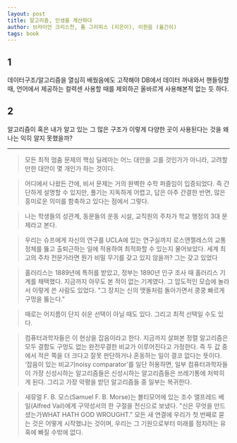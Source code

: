 ```yaml
---
layout: post
title: 알고리즘, 인생을 계산하다
author: 브라이언 크리스천, 톰 그리피스 (지은이), 이한음 (옮긴이)
tags: book
---
```


## 1

데이터구조/알고리즘을 열심히 배웠음에도 고작해야 DB에서 데이터 꺼내와서 핸들링할 때, 언어에서 제공하는 컬력센 사용할 때를 제외하곤 올바르게 사용해본적 없는 듯 하다.

## 2

알고리즘이 혹은 내가 알고 있는 그 많은 구조가 이렇게 다양한 곳이 사용된다는 것을 왜 나는 익히 알지 못했을까?

---

> 모든 최적 멈춤 문제의 핵심 딜레마는 어느 대안을 고를 것인가가 아니라, 고려할 만한 대안이 몇 개인가 하는 것이다.

> 어디에서 나왔든 간에, 비서 문제는 거의 완벽한 수학 퍼즐임이 입증되었다. 즉 간단하게 설명할 수 있지만, 풀기는 지독하게 어렵고, 답은 아주 간결한 반면, 많은 흥미로운 의미를 함축하고 있다는 점에서 그렇다.

> 나는 학생들의 성관계, 동문들의 운동 시설, 교직원의 주차가 학교 행정의 3대 문제라고 본다.

> 우리는 슈프에게 자신의 연구를 UCLA에 있는 연구실까지 로스앤젤레스의 교통 정체를 뚫고 출퇴근하는 일에 적용하여 최적화할 수 있는지 물어보았다. 세계 최고의 주차 전문가라면 뭔가 비밀 무기를 갖고 있지 않을까? 그는 갖고 있었다

> 홀러리스는 1889년에 특허를 받았고, 정부는 1890년 인구 조사 때 홀러리스 기계를 채택했다. 지금까지 아무도 본 적이 없는 기계였다. 그 압도적인 모습에 놀라서 이렇게 쓴 사람도 있었다. "그 장치는 신의 맷돌처럼 돌아가면서 쿵쿵 빠르게 구멍을 뚫는다."

> 때로는 어지름이 단지 쉬운 선택이 아닐 때도 있다. 그리고 최적 선택일 수도 있다.

> 컴퓨터과학자들은 이 현상을 잡음이라고 한다. 지금까지 살펴본 정렬 알고리즘은 모두 결함도 구멍도 없는 완전무결한 비교가 이루어진다고 가정한다. 즉 두 값 중에서 적은 쪽을 더 크다고 잘못 판단하거나 혼동하는 일이 결코 없다는 뜻이다. ‘잡음이 있는 비교기noisy comparator’를 일단 허용하면, 일부 컴퓨터과학자들이 가장 신성시하는 알고리즘들은 신성시하는 알고리즘들은 쓰레기통에 처박히게 된다. 그리고 가장 악평을 받던 알고리즘들 중 일부는 복귀한다.

> 새뮤얼 F. B. 모스(Samuel F. B. Morse)는 볼티모어에 있는 조수 앨프레드 베일(Alfred Vail)에게 구약성서의 한 구절을 전신으로 보냈다. "신은 무엇을 만드셨는가WHAT HATH GOD WROUGHT." 모든 새 연결에 우리가 첫 번째로 묻는 것은 어떻게 시작했냐는 것이며, 우리는 그 기원으로부터 미래를 점치려는 유혹에 빠질 수밖에 없다.